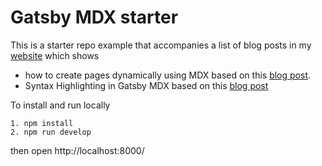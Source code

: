 # Gatsby MDX starter

This is a starter repo example that accompanies a list of blog posts in my [website](https://malikgabroun.com) which shows
* how to create pages dynamically using MDX based on this [blog post](https://malikgabroun.com/gatsby-create-pages-with-mdx).
* Syntax Highlighting in Gatsby MDX based on this [blog post](https://malikgabroun.com/syntax-highlighting-in-gatsby-mdx)

To install and run locally

```text
1. npm install
2. npm run develop
```

then open http://localhost:8000/
